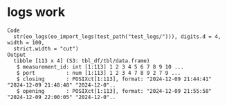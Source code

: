 # logs work

    Code
      str(eo_logs(eo_import_logs(test_path("test_logs/"))), digits.d = 4, width = 100,
      strict.width = "cut")
    Output
      tibble [113 x 4] (S3: tbl_df/tbl/data.frame)
       $ measurement_id: int [1:113] 1 2 3 4 5 6 7 8 9 10 ...
       $ port          : num [1:113] 1 2 3 4 7 8 9 2 7 9 ...
       $ closing       : POSIXct[1:113], format: "2024-12-09 21:44:41" "2024-12-09 21:48:48" "2024-12-0"..
       $ opening       : POSIXct[1:113], format: "2024-12-09 21:55:58" "2024-12-09 22:00:05" "2024-12-0"..

